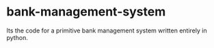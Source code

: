 # bank-management-system
Its the code for a primitive bank management system  written entirely in python.
